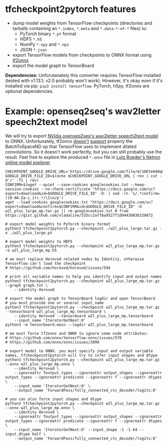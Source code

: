 # tfcheckpoint2pytorch features
- dump model weights from TensorFlow checkpoints (directories and tarballs containing an `*.index`, `*.meta` and `*.data-*-of-*` files) to:
  - PyTorch binary `*.pt` format
  - HDF5 `*.h5`
  - NumPy `*.npy` and `*.npz`
  - JSON `*.json`
- export TensorFlow models from checkpoints to ONNX format using [tf2onnx](https://github.com/onnx/tensorflow-onnx)
- export the model graph to TensorBoard

**Dependencies:** Unforutanately this converter requires TensorFlow installed (tested with v1.13.1; v2.0 probably won't work). However, it's okay even if it's installed via pip: `pip3 install tensorflow`. PyTorch, h5py, tf2onnx are optional dependencies.

# Example: openseq2seq's wav2letter speech2text model
We will try to export [NVidia openseq2seq's wav2letter speech2text model](https://nvidia.github.io/OpenSeq2Seq/html/speech-recognition/wave2letter.html) to ONNX. Unfortunately, tf2onnx [doesn't](https://github.com/onnx/tensorflow-onnx/issues/571) [support](https://github.com/onnx/tensorflow-onnx/issues/572) properly the BatchToSpaceND op that TensorFlow uses to implement dilated convolutions. So it doesn't work perfectly, but you can still probably use the result. Feel free to explore the produced `*.onnx` file in [Lutz Roeder's Netron online model explorer](https://lutzroeder.github.io/netron/).

```shell
CHECKPOINT_GOOGLE_DRIVE_URL='https://drive.google.com/file/d/10EYe040qVW6cfygSZz6HwGQDylahQNSa'
GOOGLE_DRIVE_FILE_ID=$(echo $CHECKPOINT_GOOGLE_DRIVE_URL | rev | cut -d'/' -f1 | rev)
CONFIRM=$(wget --quiet --save-cookies googlecookies.txt --keep-session-cookies --no-check-certificate "https://docs.google.com/uc?export=download&id=$GOOGLE_DRIVE_FILE_ID" -O- | sed -rn 's/.*confirm=([0-9A-Za-z_]+).*/\1\n/p')
wget --load-cookies googlecookies.txt "https://docs.google.com/uc?export=download&confirm=$CONFIRM&id=$GOOGLE_DRIVE_FILE_ID" -O w2l_plus_large_mp.tar.gz || rm googlecookies.txt # from https://gist.github.com/vladalive/535cc2aff8a9527f1d9443b036320672

# export model weights to PyTorch binary format
python3 tfcheckpoint2pytorch.py --checkpoint ./w2l_plus_large.tar.gz -o ./w2l_plus_large.pt

# export model weights to HDF5
python3 tfcheckpoint2pytorch.py --checkpoint w2l_plus_large_mp.tar.gz -o w2l_plus_large_mp.h5

# we must replace Horovod-related nodes by Identity, otherwise TensorFlow can't load the checkpoint
# https://github.com/horovod/horovod/issues/594

# print all variable names to help you identify input and output names
python3 tfcheckpoint2pytorch.py --checkpoint w2l_plus_large_mp.tar.gz --graph graph.txt \
    --identity Horovod

# export the model graph to TensorBoard logdir and open TensorBoard
# you must provide one or several input_name
python3 tfcheckpoint2pytorch.py --checkpoint w2l_plus_large_mp.tar.gz --tensorboard w2l_plus_large_mp.tensorboard \
    --identity Horovod --tensorboard w2l_plus_large_mp.tensorboard
    --input_name 'IteratorGetNext:0'
python3 -m tensorboard.main --logdir w2l_plus_large_mp.tensorboard

# we must force tf2onnx and ONNX to ignore some node attributes:
# https://github.com/onnx/tensorflow-onnx/issues/578
# https://github.com/onnx/onnx/issues/2090
    
# export model to ONNX. you must specify input and output variable names, tfcheckpoint2pytorch will try to infer input shapes and dtype
python3 tfcheckpoint2pytorch.py --checkpoint w2l_plus_large_mp.tar.gz --onnx w2l_plus_large_mp.onnx \
    --identity Horovod \
    --ignoreattr Toutput_types --ignoreattr output_shapes --ignoreattr output_types --ignoreattr predicate --ignoreattr f --ignoreattr dtypes  \
    --input_name 'IteratorGetNext:0' \
    --output_name 'ForwardPass/fully_connected_ctc_decoder/logits:0'
  
# you can also force input shapes and dtype
python3 tfcheckpoint2pytorch.py --checkpoint w2l_plus_large_mp.tar.gz --onnx w2l_plus_large_mp.onnx \
    --identity Horovod \
    --ignoreattr Toutput_types --ignoreattr output_shapes --ignoreattr output_types --ignoreattr predicate --ignoreattr f --ignoreattr dtypes  \
    --input_name 'IteratorGetNext:0' --input_shape -1 -1 64 --input_dtype half \
    --output_name 'ForwardPass/fully_connected_ctc_decoder/logits:0'
     
```
